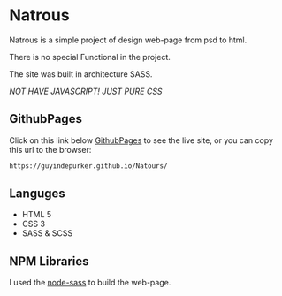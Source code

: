 # Natrous

Natrous is a simple project of design web-page from psd to html.

There is no special Functional in the project.

The site was built in architecture SASS.

*NOT HAVE JAVASCRIPT! JUST PURE CSS*

## GithubPages

Click on this link below [GithubPages](https://guyindepurker.github.io/Natours/) to see the live site,
or you can copy this url to the browser:
```bash
https://guyindepurker.github.io/Natours/
```

## Languges
* HTML 5
* CSS 3
* SASS & SCSS


## NPM Libraries 
I  used the [node-sass](https://www.npmjs.com/package/node-sass) to build the web-page.

